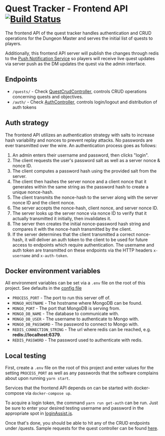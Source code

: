 # Quest Tracker - Frontend API [![Build Status](https://travis-ci.org/emanguy/QuestTracker-FrontendApi.svg?branch=master)](https://travis-ci.org/emanguy/QuestTracker-FrontendApi)

The frontend API of the quest tracker handles authentication and CRUD operations for the Dungeon Master and serves
the initial list of quests to players.

Additionally, this frontend API server will publish the changes through redis to the [Push Notification Service](https://www.github.com/emanguy/QuestTracker-NotificationService)
so players will receive live quest updates via server push as the DM updates the quest via the admin interface.

## Endpoints

 * `/quests/` - Check [QuestCrudController](src/controllers/QuestCrudController.ts), controls CRUD operations concerning quests and objectives.
 * `/auth/` - Check [AuthController](src/controllers/AuthController.ts), controls login/logout and distribution of auth tokens
 
## Auth strategy

The frontend API utilizes an authentication strategy with salts to increase hash variability and nonces to prevent replay attacks.
No passwords are ever transmitted over the wire. An authentication process goes as follows:

1. An admin enters their username and password, then clicks "login".
2. The client requests the user's password salt as well as a server nonce & nonce ID.
3. The client computes a password hash using the provided salt from the server.
4. The client then hashes the server nonce and a client nonce that it generates within the same string as the password hash to create a unique nonce-hash.
5. The client transmits the nonce-hash to the server along with the server nonce ID and the client nonce.
6. The server accepts the nonce-hash, client nonce, and server nonce ID.
7. The server looks up the server nonce via nonce ID to verify that it actually transmitted it initially, then invalidates it.
8. The server then creates the initial nonce-password hash string and compares it with the nonce-hash transmitted by the client.
9. If the server determines that the client transmitted a correct nonce-hash, it will deliver an auth token to the client to be used for future access to endpoints which require authentication.
The username and auth token are transmitted on these endpoints via the HTTP headers `x-username` and `x-auth-token`.

## Docker environment variables

All environment variables can be set via a `.env` file on the root of this project. See defaults in the [config file](src/config.ts)

* `PROCESS_PORT` - The port to run this server off of.
* `MONGO_HOSTNAME` - The hostname where MongoDB can be found.
* `MONGO_PORT` - The port that MongoDB is serving from.
* `MONGO_DB_NAME` - The database to communicate with.
* `MONGO_DB_USER` - The username to authenticate to Mongo with.
* `MONGO_DB_PASSWORD` - The password to connect to Mongo with.
* `REDIS_CONNECTION_STRING` - The url where redis can be reached, e.g. **redis://localhost:6379**.
* `REDIS_PASSWORD` - The password used to authenticate with redis. 

## Local testing

First, create a `.env` file on the root of this project and enter values for the setting `PROCESS_PORT` as well as any passwords that the software complains about upon running `yarn start`.

Services that the frontend API depends on can be started with docker-compose via `docker-compose up`.

To acquire a login token, the command `yarn run get-auth` can be run. Just be sure to enter your desired testing username and
password in the appropriate spot in [loginAssist.js](loginAssist.js).

Once that's done, you should be able to hit any of the CRUD endpoints under /quests. Sample requests for the quest controller can be found [here](https://documenter.getpostman.com/view/863422/RWgjb2so).